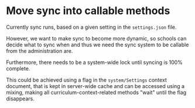 # Move sync into callable methods

Currently sync runs, based on a given setting in the `settings.json` file.

However, we want to make sync to become more dynamic, so schools can decide
what to sync when and thus we need the sync system to be callable from
the administration are.

Furthermore, there needs to be a system-wide lock until syncing is 100% complete.

This could be achieved using a flag in the `system/Settings` context document,
that is kept in server-wide cache and can be accessed using a mixing, 
making all curriculum-context-related methods "wait" until the flag disappears.

 